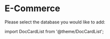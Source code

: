 # E-Commerce



 Please select the database you would like to add:

import DocCardList from '@theme/DocCardList';

<DocCardList />
